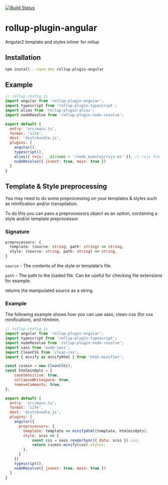 [![Build Status](https://travis-ci.org/cebor/rollup-plugin-angular.svg?branch=master)](https://travis-ci.org/cebor/rollup-plugin-angular)

# rollup-plugin-angular
Angular2 template and styles inliner for rollup

## Installation
```bash
npm install --save-dev rollup-plugin-angular
```

## Example
```javascript
// rollup.config.js
import angular from 'rollup-plugin-angular';
import typescript from 'rollup-plugin-typescript';
import alias from 'rollup-plugin-alias';
import nodeResolve from 'rollup-plugin-node-resolve';

export default {
  entry: 'src/main.ts',
  format: 'iife',
  dest: 'dist/bundle.js',
  plugins: [
    angular(),
    typescript(),
    alias({ rxjs: __dirname + '/node_modules/rxjs-es' }), // rxjs fix (npm install rxjs-es)
    nodeResolve({ jsnext: true, main: true })
  ]
}
```

## Template & Style preprocessing
You may need to do some preprocessing on your templates & styles such as minification and/or transpilation.

To do this you can pass a preprocessors object as an option, containing a style and/or template preprocessor.

### Signature
```typescript
preprocessors: {
  template: (source: string, path: string) => string,
  style: (source: string, path: string) => string,
}
```
`source` - The contents of the style or template's file.

`path` - The path to the loaded file. Can be useful for checking file extensions for example.

returns the manipulated source as a string.

### Example
The following example shows how you can use sass, clean-css (for css minification), and htmlmin.

```javascript
// rollup.config.js
import angular from 'rollup-plugin-angular';
import typescript from 'rollup-plugin-typescript';
import nodeResolve from 'rollup-plugin-node-resolve';
import sass from 'node-sass';
import CleanCSS from 'clean-css';
import { minify as minifyHtml } from 'html-minifier';

const cssmin = new CleanCSS();
const htmlminOpts = {
    caseSensitive: true,
    collapseWhitespace: true,
    removeComments: true,
};

export default {
  entry: 'src/main.ts',
  format: 'iife',
  dest: 'dist/bundle.js',
  plugins: [
    angular({
      preprocessors: {
        template: template => minifyHtml(template, htmlminOpts),
        style: scss => {
            const css = sass.renderSync({ data: scss }).css;
            return cssmin.minify(css).styles;
        },
      }
    })
    typescript(),
    nodeResolve({ jsnext: true, main: true })
  ]
}
```
